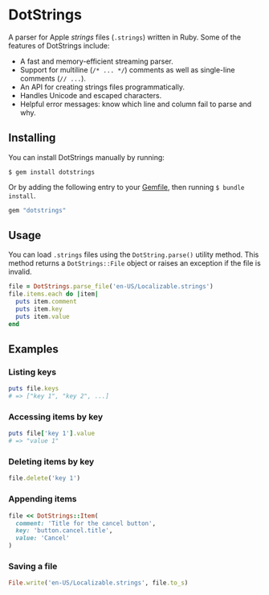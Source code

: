 # DotStrings

A parser for Apple *strings* files (`.strings`) written in Ruby. Some of the features of DotStrings include:

* A fast and memory-efficient streaming parser.
* Support for multiline (`/* ... */`) comments as well as single-line comments (`// ...`).
* An API for creating strings files programmatically.
* Handles Unicode and escaped characters.
* Helpful error messages: know which line and column fail to parse and why.

## Installing

You can install DotStrings manually by running:

```shell
$ gem install dotstrings
```

Or by adding the following entry to your [Gemfile](https://guides.cocoapods.org/using/a-gemfile.html), then running `$ bundle install`.

```ruby
gem "dotstrings"
```

## Usage

You can load `.strings` files using the `DotString.parse()` utility method. This method returns a `DotStrings::File` object or raises an exception if the file is invalid.

```ruby
file = DotStrings.parse_file('en-US/Localizable.strings')
file.items.each do |item|
  puts item.comment
  puts item.key
  puts item.value
end
```

## Examples

### Listing keys

```ruby
puts file.keys
# => ["key 1", "key 2", ...]
```

### Accessing items by key

```ruby
puts file['key 1'].value
# => "value 1"
```

### Deleting items by key

```ruby
file.delete('key 1')
```

### Appending items

```ruby
file << DotStrings::Item(
  comment: 'Title for the cancel button',
  key: 'button.cancel.title',
  value: 'Cancel'
)
```

### Saving a file

```ruby
File.write('en-US/Localizable.strings', file.to_s)
```
